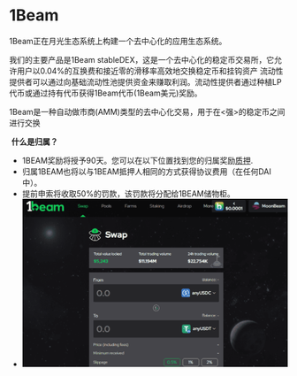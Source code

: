 # 1Beam

1Beam正在月光生态系统上构建一个去中心化的应用生态系统。

我们的主要产品是1Beam stableDEX，这是一个去中心化的稳定币交易所，它允许用户以0.04%的互换费和接近零的滑移率高效地交换稳定币和挂钩资产 流动性提供者可以通过向基础流动性池提供资金来赚取利润。流动性提供者通过种植LP代币或通过持有代币获得1Beam代币(1Beam美元)奖励。

 1Beam是一种自动做市商(AMM)类型的去中心化交易，用于在<强>的稳定币之间进行交换

​    **什么是归属？**

- 1BEAM奖励将授予90天。您可以在以下位置找到您的归属奖励[质押](https://1beam.io/staking).
- 归属1BEAM也将以与1BEAM抵押人相同的方式获得协议费用（在任何DAI中）。
- 提前申索将收取50%的罚款，该罚款将分配给1BEAM储物柜。
- ![1](1.PNG)

